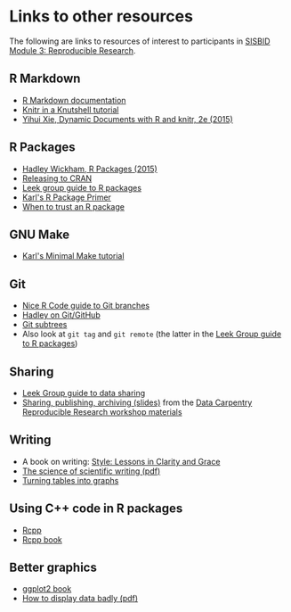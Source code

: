 # Links to other resources

The following are links to resources of interest to participants in
[SISBID Module 3: Reproducible Research](https://bit.ly/SISBID3).

## R Markdown

- [R Markdown documentation](https://rmarkdown.rstudio.com)
- [Knitr in a Knutshell tutorial](http://kbroman.org/knitr_knutshell)
- [Yihui Xie, Dynamic Documents with R and knitr, 2e (2015)](http://www.amazon.com/Dynamic-Documents-knitr-Second-Chapman-ebook/dp/B00ZBYPJEW/ref=tmm_kin_title_0?_encoding=UTF8&sr=&qid=)

## R Packages

- [Hadley Wickham, R Packages (2015)](http://www.amazon.com/R-Packages-Hadley-Wickham-ebook/dp/B00VAYCHL0/ref=pd_sim_351_6?ie=UTF8&refRID=1E8HS30WBHRCW45SEWXM)
- [Releasing to CRAN](http://r-pkgs.had.co.nz/release.html)
- [Leek group guide to R packages](https://github.com/jtleek/rpackages)
- [Karl's R Package Primer](http://kbroman.org/pkg_primer)
- [When to trust an R package](https://simplystatistics.org/2015/11/06/how-i-decide-when-to-trust-an-r-package/)

## GNU Make

- [Karl's Minimal Make tutorial](http://kbroman.org/minimal_make)

## Git

- [Nice R Code guide to Git branches](https://nicercode.github.io/git/branches.html)
- [Hadley on Git/GitHub](http://r-pkgs.had.co.nz/git.html)
- [Git subtrees](https://developer.atlassian.com/blog/2015/05/the-power-of-git-subtree/)
- Also look at `git tag` and `git remote` (the latter in the
  [Leek Group guide to R packages](https://github.com/jtleek/rpackages))

## Sharing

- [Leek Group guide to data sharing](https://github.com/jtleek/datasharing)
- [Sharing, publishing, archiving (slides)](http://reproducible-science-curriculum.github.io/2015-06-01-reproducible-science-idigbio/slides/01-publication-slides.html#/)
  from the [Data Carpentry](https://datacarpentry.org)
  [Reproducible Research workshop materials](http://www.datacarpentry.org/rr-workshop/)

## Writing

- A book on writing:
  [Style: Lessons in Clarity and Grace](https://www.amazon.com/Style-Lessons-Clarity-Grace-11th/dp/0321898680)
- [The science of scientific writing (pdf)](https://cseweb.ucsd.edu/~swanson/papers/science-of-writing.pdf)
- [Turning tables into graphs](http://www.jstor.org/stable/3087382)

## Using C++ code in R packages

- [Rcpp](http://www.rcpp.org/)
- [Rcpp book](https://www.amazon.com/Seamless-Integration-Rcpp-Dirk-Eddelbuettel/dp/1461468671/ref=sr_1_1?s=books&ie=UTF8&qid=1469034821&sr=1-1&keywords=Rcpp)

## Better graphics

- [ggplot2 book](http://ggplot2.org/book/)
- [How to display data badly (pdf)](http://www.rci.rutgers.edu/~roos/Courses/grstat502/wainer.pdf)
